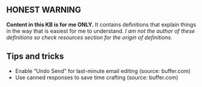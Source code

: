 ## **HONEST WARNING**
**Content in this KB is for me ONLY.**
It contains definitions that explain things in the way that is easiest for me to understand.
_I am not the author of these definitions so check resources section for the origin of definitions._ 

## Tips and tricks
* Enable “Undo Send” for last-minute email editing (source: buffer.com)
* Use canned responses to save time crafting (source: buffer.com)